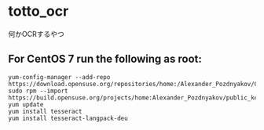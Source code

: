 # totto_ocr
何かOCRするやつ

## For CentOS 7 run the following as root:
```
yum-config-manager --add-repo https://download.opensuse.org/repositories/home:/Alexander_Pozdnyakov/CentOS_7/
sudo rpm --import https://build.opensuse.org/projects/home:Alexander_Pozdnyakov/public_key
yum update
yum install tesseract
yum install tesseract-langpack-deu
```

